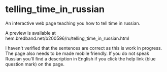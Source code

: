 # telling_time_in_russian
An interactive web page teaching you how to tell time in russian.

A preview is available at hem<a name="1"></a>.bredband.net/b200596/ru/telling_time_in_russian.html

I haven't verified that the sentences are correct as this is work in progress. The page also needs to be made mobile friendly. If you do not speak Russian you'll find a description in English if you click the help link (blue question mark) on the page.
